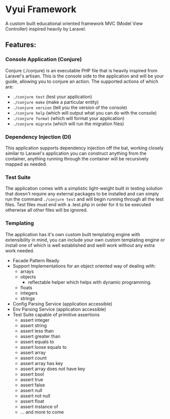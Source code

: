 # Vyui Framework
A custom built educational oriented framework MVC (Model View Controller) inspired heavily by Laravel.

## Features: 

### Console Application (Conjure)

Conjure (./conjure) is an executable PHP file that is heavily inspired from 
Laravel's artisan. This is the console side to the application and will be your 
guide, allowing you to conjure an action. The supported actions of which are: 
- `./conjure test` (test your application)
- `./conjure make` (make a particular entity)
- `./conjure version` (tell you the version of the console)
- `./conjure help` (which will output what you can do with the console)
- `./conjure format` (which will format your application)
- `./conjure migrate` (which will run the migration files)

### Dependency Injection (DI)
This application supports dependency injection off the bat, working closely similar to 
Laravel's application you can construct anything from the container, anything running through
the container will be recursively mapped as needed.

### Test Suite 
The application comes with a simplistic light-weight built in testing solution that doesn't require any
external packages to be installed and can simply run the command `./conjure test` and will begin running 
through all the test files. Test files must end with a .test.php in order for it to be executed 
otherwise all other files will be ignored.

### Templating 
The application has it's own custom built templating engine with extensibility in mind, you can include
your own custom templating engine 
or install one of which is well established and weill work without any extra 
work needed.

- Facade Pattern Ready
- Support Implementations for an object oriented way of dealing with:
  - arrays 
  - objects
    - reflectable helper which helps with dynamic programming.
  - floats
  - integers
  - strings
- Config Parsing Service (application accessible)
- Env Parsing Service (application accessible)
- Test Suite capable of primitive assertions
    - assert integer
    - assert string
    - assert less than
    - assert greater than
    - assert equals to
    - assert loose equals to
    - assert array
    - assert count
    - assert array has key
    - assert array does not have key
    - assert bool
    - assert true
    - assert false
    - assert null
    - assert not null
    - assert float
    - assert instance of
    - ... and more to come